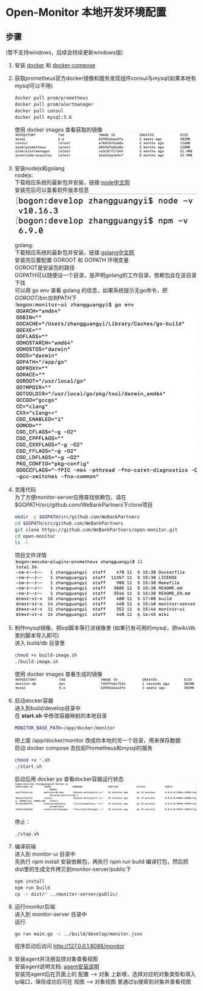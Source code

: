 # Open-Monitor 本地开发环境配置

## 步骤
(暂不支持windows，后续会持续更新windows版) 
1. 安装 [docker](docker_install_guide.md) 和 [docker-compose](docker-compose_install_guide.md)
2. 获取prometheus官方docker镜像和服务发现组件consul与mysql(如果本地有mysql可以不用)  
    ```bash
    docker pull prom/prometheus
    docker pull prom/alertmanager
    docker pull consul
    docker pull mysql:5.6
    ```
    使用 docker images 查看获取的镜像  
    ![docker_images](images/develop_local_guide_01.png)
    
3. 安装nodejs和golang  
    nodejs:  
    下载相应系统的最新包并安装，链接:[node中文网](http://nodejs.cn/download)    
        安装完后可以查看软件版本信息  
        ![node_v](images/develop_local_guide_04.png)  
        
    golang:  
    下载相应系统的最新包并安装，链接:[golang中文网](https://studygolang.com/dl)  
    安装完后要配置 GOROOT 和 GOPATH 环境变量  
    GOROOT是安装包的路径   
    GOPATH可以随便设一个目录，是声明golang的工作目录，依赖包会在该目录下找  
    可以用 go env 查看 golang 的信息，如果系统提示无go命令，把$GOROOT/bin加到$PATH下  
    ![go_env](images/develop_local_guide_05.png)
    
    
4. 克隆代码  
    为了方便monitor-server应用查找依赖包，请在 $GOPATH/src/github.com/WeBankPartners下clone项目
    ```bash
    mkdir -p $GOPATH/src/github.com/WeBankPartners
    cd $GOPATH/src/github.com/WeBankPartners
    git clone https://github.com/WeBankPartners/open-monitor.git
    cd open-monitor
    ls -l
    ```
    项目文件详情  
    ![work_dir](images/develop_local_guide_06.png)  
    
    
5. 制作mysql镜像，把sql脚本等打进镜像里 (如果已有可用的mysql，把wiki/db里的脚本导入即可)   
    进入 build/db 目录里
    ```bash
    chmod +x build-image.sh
    ./build-image.sh
    ```
    使用 docker images 查看生成的镜像
    ![docker_images_db](images/develop_local_guide_02.png)
    
6. 启动docker容器  
    进入到build/develop目录中  
    在 **start.sh** 中修改容器映射的本地目录
    ```bash
    MONITOR_BASE_PATH=/app/docker/monitor
    ```
    把上面 /app/docker/monitor 改成你本地的另一个目录，用来保存数据  
    启动 docker compose 去拉起Prometheus和mysql的服务
    ```bash
    chmod +x *.sh
    ./start.sh
    ```
    启动后用 docker ps 查看docker容器运行状态
    ![docker_ps](images/develop_local_guide_03.png)  
    
    停止：  
    ```bash
    ./stop.sh
    ```

7. 编译前端  
    进入到 monitor-ui 目录中  
    先执行 npm install 安装依赖包，再执行 npm run build 编译打包，然后把dist里的生成文件拷贝到monitor-server/public下
    ```bash
    npm install
    npm run build
    cp -r dist/* ../monitor-server/public/
    ```
    
8. 运行monitor后端  
    进入到 monitor-server 目录中  
    运行
   ```bash
   go run main.go -c ../build/develop/monitor.json
   ```
   程序启动后访问 http://127.0.0.1:8088/monitor
    
9. 安装agent并注册监控对象查看视图  
    安装agent说明文档: [agent安装说明](install_agent.md)  
    安装完agent后在页面上的 配置 --> 对象 上新增，选择对应的对象类型和填入Ip端口，保存成功后可在 视图 --> 对象视图 里通过Ip搜索到对象并查看视图
    
    
    
    